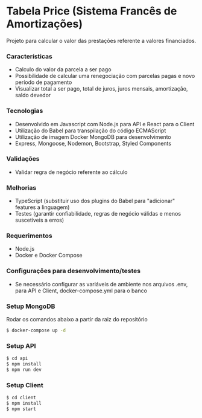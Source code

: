 # Tabela Price (Sistema Francês de Amortizações)

Projeto para calcular o valor das prestações referente a valores financiados.

### Características

- Calculo do valor da parcela a ser pago
- Possibilidade de calcular uma renegociação com parcelas pagas e novo período de pagamento
- Visualizar total a ser pago, total de juros, juros mensais, amortização, saldo devedor

### Tecnologias

- Desenvolvido em Javascript com Node.js para API e React para o Client
- Utilização do Babel para transpilação do código ECMAScript
- Utilização de imagem Docker MongoDB para desenvolvimento
- Express, Mongoose, Nodemon, Bootstrap, Styled Components

### Validações

- Validar regra de negócio referente ao cálculo

### Melhorias

- TypeScript (substituir uso dos plugins do Babel para "adicionar" features a linguagem)
- Testes (garantir confiabilidade, regras de negócio válidas e menos suscetíveis a erros)

### Requerimentos

- Node.js
- Docker e Docker Compose

### Configurações para desenvolvimento/testes

- Se necessário configurar as variáveis de ambiente nos arquivos .env, para API e Client, docker-compose.yml para o banco

### Setup MongoDB

Rodar os comandos abaixo a partir da raiz do repositório

```sh
$ docker-compose up -d
```

### Setup API

```sh
$ cd api
$ npm install
$ npm run dev
```

### Setup Client

```sh
$ cd client
$ npm install
$ npm start
```
